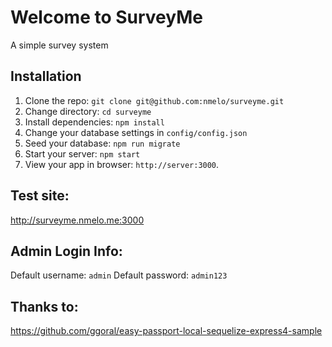 # Welcome to SurveyMe

A simple survey system

## Installation

1. Clone the repo: `git clone git@github.com:nmelo/surveyme.git`
2. Change directory: `cd surveyme`
3. Install dependencies: `npm install`
4. Change your database settings in `config/config.json`
5. Seed your database: `npm run migrate`
6. Start your server: `npm start`
7. View your app in browser: `http://server:3000`.

## Test site: 
http://surveyme.nmelo.me:3000

## Admin Login Info:
Default username: `admin`
Default password: `admin123`

## Thanks to: 

https://github.com/ggoral/easy-passport-local-sequelize-express4-sample
